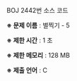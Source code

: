 BOJ 2442번 소스 코드

<b>※ 문제 이름</b> : 별찍기 - 5

<b>※ 제한 시간</b> : 1 초

<b>※ 제한 메모리</b> : 128 MB

<b>※ 제출 언어</b> : C
